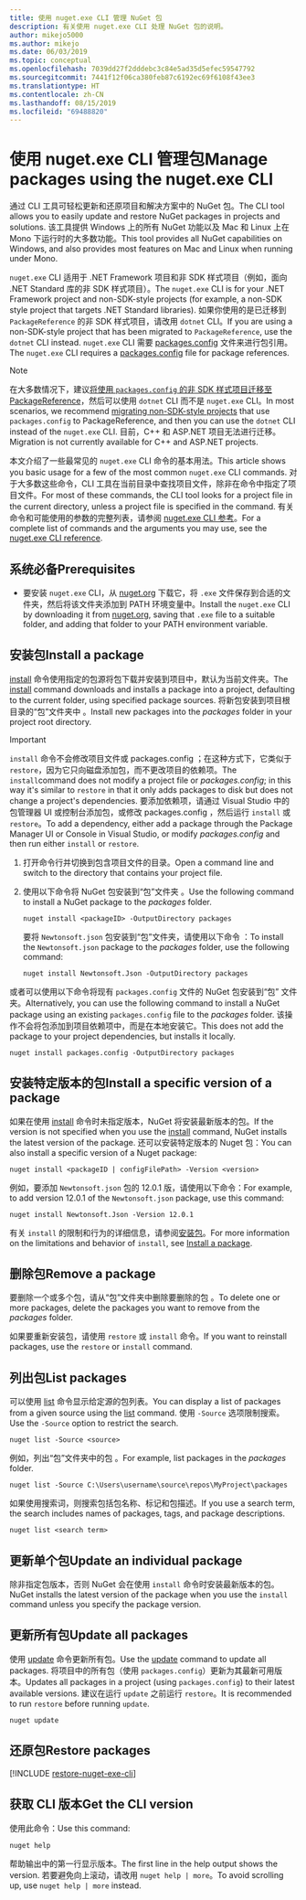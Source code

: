 ```yaml
---
title: 使用 nuget.exe CLI 管理 NuGet 包
description: 有关使用 nuget.exe CLI 处理 NuGet 包的说明。
author: mikejo5000
ms.author: mikejo
ms.date: 06/03/2019
ms.topic: conceptual
ms.openlocfilehash: 7039dd27f2dddebc3c84e5ad35d5efec59547792
ms.sourcegitcommit: 7441f12f06ca380feb87c6192ec69f6108f43ee3
ms.translationtype: HT
ms.contentlocale: zh-CN
ms.lasthandoff: 08/15/2019
ms.locfileid: "69488820"
---
```

# <a name="manage-packages-using-the-nugetexe-cli"></a><span data-ttu-id="b8d5c-103">使用 nuget.exe CLI 管理包</span><span class="sxs-lookup"><span data-stu-id="b8d5c-103">Manage packages using the nuget.exe CLI</span></span>

<span data-ttu-id="b8d5c-104">通过 CLI 工具可轻松更新和还原项目和解决方案中的 NuGet 包。</span><span class="sxs-lookup"><span data-stu-id="b8d5c-104">The CLI tool allows you to easily update and restore NuGet packages in projects and solutions.</span></span> <span data-ttu-id="b8d5c-105">该工具提供 Windows 上的所有 NuGet 功能以及 Mac 和 Linux 上在 Mono 下运行时的大多数功能。</span><span class="sxs-lookup"><span data-stu-id="b8d5c-105">This tool provides all NuGet capabilities on Windows, and also provides most features on Mac and Linux when running under Mono.</span></span>

<span data-ttu-id="b8d5c-106">`nuget.exe` CLI 适用于 .NET Framework 项目和非 SDK 样式项目（例如，面向 .NET Standard 库的非 SDK 样式项目）。</span><span class="sxs-lookup"><span data-stu-id="b8d5c-106">The `nuget.exe` CLI is for your .NET Framework project and non-SDK-style projects (for example, a non-SDK style project that targets .NET Standard libraries).</span></span> <span data-ttu-id="b8d5c-107">如果你使用的是已迁移到 `PackageReference` 的非 SDK 样式项目，请改用 `dotnet` CLI。</span><span class="sxs-lookup"><span data-stu-id="b8d5c-107">If you are using a non-SDK-style project that has been migrated to `PackageReference`, use the `dotnet` CLI instead.</span></span> <span data-ttu-id="b8d5c-108">`nuget.exe` CLI 需要 [packages.config](../reference/packages-config.md) 文件来进行包引用。</span><span class="sxs-lookup"><span data-stu-id="b8d5c-108">The `nuget.exe` CLI requires a [packages.config](../reference/packages-config.md) file for package references.</span></span>

> [!NOTE]
> <span data-ttu-id="b8d5c-109">在大多数情况下，建议[将使用 `packages.config` 的非 SDK 样式项目迁移至 PackageReference](../consume-packages/migrate-packages-config-to-package-reference.md)，然后可以使用 `dotnet` CLI 而不是 `nuget.exe` CLI。</span><span class="sxs-lookup"><span data-stu-id="b8d5c-109">In most scenarios, we recommend [migrating non-SDK-style projects](../consume-packages/migrate-packages-config-to-package-reference.md) that use `packages.config` to PackageReference, and then you can use the `dotnet` CLI instead of the `nuget.exe` CLI.</span></span> <span data-ttu-id="b8d5c-110">目前，C++ 和 ASP.NET 项目无法进行迁移。</span><span class="sxs-lookup"><span data-stu-id="b8d5c-110">Migration is not currently available for C++ and ASP.NET projects.</span></span>

<span data-ttu-id="b8d5c-111">本文介绍了一些最常见的 `nuget.exe` CLI 命令的基本用法。</span><span class="sxs-lookup"><span data-stu-id="b8d5c-111">This article shows you basic usage for a few of the most common `nuget.exe` CLI commands.</span></span> <span data-ttu-id="b8d5c-112">对于大多数这些命令，CLI 工具在当前目录中查找项目文件，除非在命令中指定了项目文件。</span><span class="sxs-lookup"><span data-stu-id="b8d5c-112">For most of these commands, the CLI tool looks for a project file in the current directory, unless a project file is specified in the command.</span></span> <span data-ttu-id="b8d5c-113">有关命令和可能使用的参数的完整列表，请参阅 [nuget.exe CLI 参考](../reference/nuget-exe-cli-reference.md)。</span><span class="sxs-lookup"><span data-stu-id="b8d5c-113">For a complete list of commands and the arguments you may use, see the [nuget.exe CLI reference](../reference/nuget-exe-cli-reference.md).</span></span>

## <a name="prerequisites"></a><span data-ttu-id="b8d5c-114">系统必备</span><span class="sxs-lookup"><span data-stu-id="b8d5c-114">Prerequisites</span></span>

- <span data-ttu-id="b8d5c-115">要安装 `nuget.exe` CLI，从 [nuget.org](https://dist.nuget.org/win-x86-commandline/latest/nuget.exe) 下载它，将 `.exe` 文件保存到合适的文件夹，然后将该文件夹添加到 PATH 环境变量中。</span><span class="sxs-lookup"><span data-stu-id="b8d5c-115">Install the `nuget.exe` CLI by downloading it from [nuget.org](https://dist.nuget.org/win-x86-commandline/latest/nuget.exe), saving that `.exe` file to a suitable folder, and adding that folder to your PATH environment variable.</span></span>

## <a name="install-a-package"></a><span data-ttu-id="b8d5c-116">安装包</span><span class="sxs-lookup"><span data-stu-id="b8d5c-116">Install a package</span></span>

<span data-ttu-id="b8d5c-117">[install](../reference/cli-reference/cli-ref-install.md) 命令使用指定的包源将包下载并安装到项目中，默认为当前文件夹。</span><span class="sxs-lookup"><span data-stu-id="b8d5c-117">The [install](../reference/cli-reference/cli-ref-install.md) command downloads and installs a package into a project, defaulting to the current folder, using specified package sources.</span></span> <span data-ttu-id="b8d5c-118">将新包安装到项目根目录的“包”文件夹中  。</span><span class="sxs-lookup"><span data-stu-id="b8d5c-118">Install new packages into the *packages* folder in your project root directory.</span></span>

> [!IMPORTANT]
> <span data-ttu-id="b8d5c-119">`install` 命令不会修改项目文件或 packages.config  ；在这种方式下，它类似于 `restore`，因为它只向磁盘添加包，而不更改项目的依赖项。</span><span class="sxs-lookup"><span data-stu-id="b8d5c-119">The `install`command does not modify a project file or *packages.config*; in this way it's similar to `restore` in that it only adds packages to disk but does not change a project's dependencies.</span></span> <span data-ttu-id="b8d5c-120">要添加依赖项，请通过 Visual Studio 中的包管理器 UI 或控制台添加包，或修改 packages.config  ，然后运行 `install` 或 `restore`。</span><span class="sxs-lookup"><span data-stu-id="b8d5c-120">To add a dependency, either add a package through the Package Manager UI or Console in Visual Studio, or modify *packages.config* and then run either `install` or `restore`.</span></span>

1. <span data-ttu-id="b8d5c-121">打开命令行并切换到包含项目文件的目录。</span><span class="sxs-lookup"><span data-stu-id="b8d5c-121">Open a command line and switch to the directory that contains your project file.</span></span>

2. <span data-ttu-id="b8d5c-122">使用以下命令将 NuGet 包安装到“包”文件夹  。</span><span class="sxs-lookup"><span data-stu-id="b8d5c-122">Use the following command to install a NuGet package to the *packages* folder.</span></span>

    ```cli
    nuget install <packageID> -OutputDirectory packages
    ```

    <span data-ttu-id="b8d5c-123">要将 `Newtonsoft.json` 包安装到“包”文件夹，请使用以下命令  ：</span><span class="sxs-lookup"><span data-stu-id="b8d5c-123">To install the `Newtonsoft.json` package to the *packages* folder, use the following command:</span></span>

    ```cli
    nuget install Newtonsoft.Json -OutputDirectory packages
    ```

<span data-ttu-id="b8d5c-124">或者可以使用以下命令将现有 `packages.config` 文件的 NuGet 包安装到“包”  文件夹。</span><span class="sxs-lookup"><span data-stu-id="b8d5c-124">Alternatively, you can use the following command to install a NuGet package using an existing `packages.config` file to the *packages* folder.</span></span> <span data-ttu-id="b8d5c-125">该操作不会将包添加到项目依赖项中，而是在本地安装它。</span><span class="sxs-lookup"><span data-stu-id="b8d5c-125">This does not add the package to your project dependencies, but installs it locally.</span></span>

```cli
nuget install packages.config -OutputDirectory packages
```

## <a name="install-a-specific-version-of-a-package"></a><span data-ttu-id="b8d5c-126">安装特定版本的包</span><span class="sxs-lookup"><span data-stu-id="b8d5c-126">Install a specific version of a package</span></span>

<span data-ttu-id="b8d5c-127">如果在使用 [install](../reference/cli-reference/cli-ref-install.md) 命令时未指定版本，NuGet 将安装最新版本的包。</span><span class="sxs-lookup"><span data-stu-id="b8d5c-127">If the version is not specified when you use the [install](../reference/cli-reference/cli-ref-install.md) command, NuGet installs the latest version of the package.</span></span> <span data-ttu-id="b8d5c-128">还可以安装特定版本的 Nuget 包：</span><span class="sxs-lookup"><span data-stu-id="b8d5c-128">You can also install a specific version of a Nuget package:</span></span>

```cli
nuget install <packageID | configFilePath> -Version <version>
```

<span data-ttu-id="b8d5c-129">例如，要添加 `Newtonsoft.json` 包的 12.0.1 版，请使用以下命令：</span><span class="sxs-lookup"><span data-stu-id="b8d5c-129">For example, to add version 12.0.1 of the `Newtonsoft.json` package, use this command:</span></span>

```cli
nuget install Newtonsoft.Json -Version 12.0.1
```

<span data-ttu-id="b8d5c-130">有关 `install` 的限制和行为的详细信息，请参阅[安装包](#install-a-package)。</span><span class="sxs-lookup"><span data-stu-id="b8d5c-130">For more information on the limitations and behavior of `install`, see [Install a package](#install-a-package).</span></span>

## <a name="remove-a-package"></a><span data-ttu-id="b8d5c-131">删除包</span><span class="sxs-lookup"><span data-stu-id="b8d5c-131">Remove a package</span></span>

<span data-ttu-id="b8d5c-132">要删除一个或多个包，请从“包”文件夹中删除要删除的包  。</span><span class="sxs-lookup"><span data-stu-id="b8d5c-132">To delete one or more packages, delete the packages you want to remove from the *packages* folder.</span></span>

<span data-ttu-id="b8d5c-133">如果要重新安装包，请使用 `restore` 或 `install` 命令。</span><span class="sxs-lookup"><span data-stu-id="b8d5c-133">If you want to reinstall packages, use the `restore` or `install` command.</span></span>

## <a name="list-packages"></a><span data-ttu-id="b8d5c-134">列出包</span><span class="sxs-lookup"><span data-stu-id="b8d5c-134">List packages</span></span>

<span data-ttu-id="b8d5c-135">可以使用 [list](../reference/cli-reference/cli-ref-list.md) 命令显示给定源的包列表。</span><span class="sxs-lookup"><span data-stu-id="b8d5c-135">You can display a list of packages from a given source using the [list](../reference/cli-reference/cli-ref-list.md) command.</span></span> <span data-ttu-id="b8d5c-136">使用 `-Source` 选项限制搜索。</span><span class="sxs-lookup"><span data-stu-id="b8d5c-136">Use the `-Source` option to restrict the search.</span></span>

```cli
nuget list -Source <source>
```

<span data-ttu-id="b8d5c-137">例如，列出“包”文件夹中的包  。</span><span class="sxs-lookup"><span data-stu-id="b8d5c-137">For example, list packages in the *packages* folder.</span></span>

```cli
nuget list -Source C:\Users\username\source\repos\MyProject\packages
```

<span data-ttu-id="b8d5c-138">如果使用搜索词，则搜索包括包名称、标记和包描述。</span><span class="sxs-lookup"><span data-stu-id="b8d5c-138">If you use a search term, the search includes names of packages, tags, and package descriptions.</span></span>

```cli
nuget list <search term>
```

## <a name="update-an-individual-package"></a><span data-ttu-id="b8d5c-139">更新单个包</span><span class="sxs-lookup"><span data-stu-id="b8d5c-139">Update an individual package</span></span>

<span data-ttu-id="b8d5c-140">除非指定包版本，否则 NuGet 会在使用 `install` 命令时安装最新版本的包。</span><span class="sxs-lookup"><span data-stu-id="b8d5c-140">NuGet installs the latest version of the package when you use the `install` command unless you specify the package version.</span></span>

## <a name="update-all-packages"></a><span data-ttu-id="b8d5c-141">更新所有包</span><span class="sxs-lookup"><span data-stu-id="b8d5c-141">Update all packages</span></span>

<span data-ttu-id="b8d5c-142">使用 [update](../reference/cli-reference/cli-ref-update.md) 命令更新所有包。</span><span class="sxs-lookup"><span data-stu-id="b8d5c-142">Use the [update](../reference/cli-reference/cli-ref-update.md) command to update all packages.</span></span> <span data-ttu-id="b8d5c-143">将项目中的所有包（使用 `packages.config`）更新为其最新可用版本。</span><span class="sxs-lookup"><span data-stu-id="b8d5c-143">Updates all packages in a project (using `packages.config`) to their latest available versions.</span></span> <span data-ttu-id="b8d5c-144">建议在运行 `update` 之前运行 `restore`。</span><span class="sxs-lookup"><span data-stu-id="b8d5c-144">It is recommended to run `restore` before running `update`.</span></span>

```cli
nuget update
```

## <a name="restore-packages"></a><span data-ttu-id="b8d5c-145">还原包</span><span class="sxs-lookup"><span data-stu-id="b8d5c-145">Restore packages</span></span>

[!INCLUDE [restore-nuget-exe-cli](includes/restore-nuget-exe-cli.md)]

## <a name="get-the-cli-version"></a><span data-ttu-id="b8d5c-146">获取 CLI 版本</span><span class="sxs-lookup"><span data-stu-id="b8d5c-146">Get the CLI version</span></span>

<span data-ttu-id="b8d5c-147">使用此命令：</span><span class="sxs-lookup"><span data-stu-id="b8d5c-147">Use this command:</span></span>

```cli
nuget help
```

<span data-ttu-id="b8d5c-148">帮助输出中的第一行显示版本。</span><span class="sxs-lookup"><span data-stu-id="b8d5c-148">The first line in the help output shows the version.</span></span> <span data-ttu-id="b8d5c-149">若要避免向上滚动，请改用 `nuget help | more`。</span><span class="sxs-lookup"><span data-stu-id="b8d5c-149">To avoid scrolling up, use `nuget help | more` instead.</span></span>